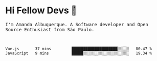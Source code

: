 # Hi Fellow Devs :wave:
   
<p>
  <samp>
    I'm Amanda Albuquerque. A Software developer and Open Source Enthusiast from São Paulo.
  </samp>

  
<!--   [![Twitter Follow](https://img.shields.io/twitter/follow/alalbux?style=social)](https://www.twitter.com/alalbux)
  [![Linkedin Badge](https://img.shields.io/badge/-alalbux-blue?style=flat-square&logo=Linkedin&logoColor=white&link=https://www.linkedin.com/in/alalbux/)](https://www.linkedin.com/in/alalbux/)
  [![Medium Badge](https://img.shields.io/badge/-alalbux-black?style=flat-square&logo=Medium&logoColor=white&link=https://medium.com/@alalbux)](https://medium.com/@alalbux) -->
</p>

  <br/>
  

<!--START_SECTION:waka-->
```text
Vue.js       37 mins         ████████████████████░░░░░   80.47 % 
JavaScript   9 mins          █████░░░░░░░░░░░░░░░░░░░░   19.34 % 
```
<!--END_SECTION:waka-->

